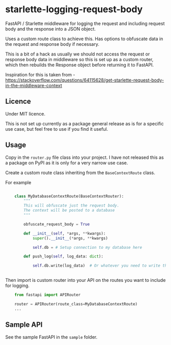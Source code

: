 # starlette-logging-request-body

FastAPI / Starlette middleware for logging the request and including request body and the response into a JSON object.

Uses a custom route class to achieve this.  Has options to obfuscate data in the request and response body if necessary.  

This is a bit of a hack as usually we should not access the request or response body data in middleware so this is set up as a custom router, which then rebuilds the Response object before returning it to FastAPI.

Inspiration for this is taken from - https://stackoverflow.com/questions/64115628/get-starlette-request-body-in-the-middleware-context


## Licence

Under MIT licence.

This is not set up currently as a package general release as is for a specific use case, but feel free to use if you find it useful.


## Usage

Copy in the `router.py` file class into your project.  I have not released this as a package on PyPI as it is only for a very narrow use case.

Create a custom route class inheriting from the `BaseContextRoute` class.

For example

```python

    class MyDatabaseContextRoute(BaseContextRouter):
        """
        This will obfuscate just the request body.
        The context will be posted to a database
        """

        obfuscate_request_body = True

        def __init__(self, *args, **kwargs):
            super().__init__(*args, **kwargs)

            self.db = # Setup connection to my database here

        def push_log(self, log_data: dict):

            self.db.write(log_data)  # Or whatever you need to write the log to the database
            
```

Then import is custom router into your API on the routes you want to include for logging.

```python
    from fastapi import APIRouter

    router = APIRouter(route_class=MyDatabaseContextRoute)
    ...

```


## Sample API

See the sample FastAPI in the `sample` folder.  
